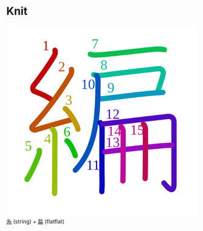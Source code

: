 # Knit
![7de8](Kanji/kanji-colorize/7de8.svg)
[糸](Kanji/kanji-dict/糸.md) (string) + [扁](扁) (flatflat)